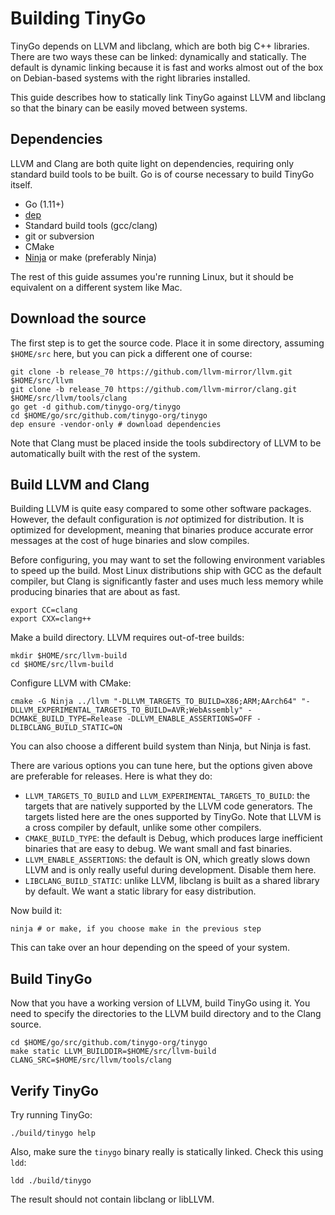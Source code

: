 # Building TinyGo

TinyGo depends on LLVM and libclang, which are both big C++ libraries. There are
two ways these can be linked: dynamically and statically. The default is dynamic
linking because it is fast and works almost out of the box on Debian-based
systems with the right libraries installed.

This guide describes how to statically link TinyGo against LLVM and libclang so
that the binary can be easily moved between systems.

## Dependencies

LLVM and Clang are both quite light on dependencies, requiring only standard
build tools to be built. Go is of course necessary to build TinyGo itself.

  * Go (1.11+)
  * [dep](https://golang.github.io/dep/)
  * Standard build tools (gcc/clang)
  * git or subversion
  * CMake
  * [Ninja](https://ninja-build.org/) or make (preferably Ninja)

The rest of this guide assumes you're running Linux, but it should be equivalent
on a different system like Mac.

## Download the source

The first step is to get the source code. Place it in some directory, assuming
`$HOME/src` here, but you can pick a different one of course:

    git clone -b release_70 https://github.com/llvm-mirror/llvm.git $HOME/src/llvm
    git clone -b release_70 https://github.com/llvm-mirror/clang.git $HOME/src/llvm/tools/clang
    go get -d github.com/tinygo-org/tinygo
    cd $HOME/go/src/github.com/tinygo-org/tinygo
    dep ensure -vendor-only # download dependencies

Note that Clang must be placed inside the tools subdirectory of LLVM to be
automatically built with the rest of the system.

## Build LLVM and Clang

Building LLVM is quite easy compared to some other software packages. However,
the default configuration is _not_ optimized for distribution. It is optimized
for development, meaning that binaries produce accurate error messages at the
cost of huge binaries and slow compiles.

Before configuring, you may want to set the following environment variables to
speed up the build. Most Linux distributions ship with GCC as the default
compiler, but Clang is significantly faster and uses much less memory while
producing binaries that are about as fast.

    export CC=clang
    export CXX=clang++

Make a build directory. LLVM requires out-of-tree builds:

    mkdir $HOME/src/llvm-build
    cd $HOME/src/llvm-build

Configure LLVM with CMake:

    cmake -G Ninja ../llvm "-DLLVM_TARGETS_TO_BUILD=X86;ARM;AArch64" "-DLLVM_EXPERIMENTAL_TARGETS_TO_BUILD=AVR;WebAssembly" -DCMAKE_BUILD_TYPE=Release -DLLVM_ENABLE_ASSERTIONS=OFF -DLIBCLANG_BUILD_STATIC=ON

You can also choose a different build system than Ninja, but Ninja is fast.

There are various options you can tune here, but the options given above are
preferable for releases. Here is what they do:

  * `LLVM_TARGETS_TO_BUILD` and `LLVM_EXPERIMENTAL_TARGETS_TO_BUILD`: the
    targets that are natively supported by the LLVM code generators. The targets
    listed here are the ones supported by TinyGo. Note that LLVM is a cross
    compiler by default, unlike some other compilers.
  * `CMAKE_BUILD_TYPE`: the default is Debug, which produces large inefficient
    binaries that are easy to debug. We want small and fast binaries.
  * `LLVM_ENABLE_ASSERTIONS`: the default is ON, which greatly slows down LLVM
    and is only really useful during development. Disable them here.
  * `LIBCLANG_BUILD_STATIC`: unlike LLVM, libclang is built as a shared library
    by default. We want a static library for easy distribution.

Now build it:

    ninja # or make, if you choose make in the previous step

This can take over an hour depending on the speed of your system.

## Build TinyGo

Now that you have a working version of LLVM, build TinyGo using it. You need to
specify the directories to the LLVM build directory and to the Clang source.

    cd $HOME/go/src/github.com/tinygo-org/tinygo
    make static LLVM_BUILDDIR=$HOME/src/llvm-build CLANG_SRC=$HOME/src/llvm/tools/clang

## Verify TinyGo

Try running TinyGo:

    ./build/tinygo help

Also, make sure the `tinygo` binary really is statically linked. Check this
using `ldd`:

    ldd ./build/tinygo

The result should not contain libclang or libLLVM.
